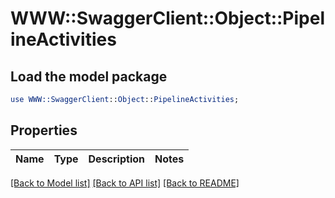 # WWW::SwaggerClient::Object::PipelineActivities

## Load the model package
```perl
use WWW::SwaggerClient::Object::PipelineActivities;
```

## Properties
Name | Type | Description | Notes
------------ | ------------- | ------------- | -------------

[[Back to Model list]](../README.md#documentation-for-models) [[Back to API list]](../README.md#documentation-for-api-endpoints) [[Back to README]](../README.md)


